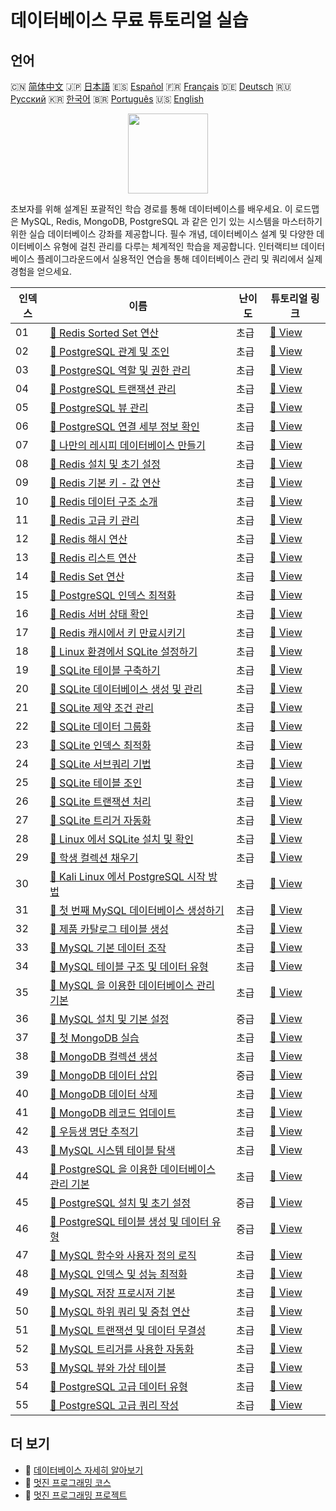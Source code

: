 # 데이터베이스 무료 튜토리얼 실습

## 언어

🇨🇳 [简体中文](README_zh.md) 🇯🇵 [日本語](README_ja.md) 🇪🇸 [Español](README_es.md) 🇫🇷 [Français](README_fr.md) 🇩🇪 [Deutsch](README_de.md) 🇷🇺 [Русский](README_ru.md) 🇰🇷 [한국어](README_ko.md) 🇧🇷 [Português](README_pt.md) 🇺🇸 [English](README.md) 

<div align="center">
<img width="128px" src="https://file.labex.io/path/S2s0kYPxCISr.png">
</div>

초보자를 위해 설계된 포괄적인 학습 경로를 통해 데이터베이스를 배우세요. 이 로드맵은 MySQL, Redis, MongoDB, PostgreSQL 과 같은 인기 있는 시스템을 마스터하기 위한 실습 데이터베이스 강좌를 제공합니다. 필수 개념, 데이터베이스 설계 및 다양한 데이터베이스 유형에 걸친 관리를 다루는 체계적인 학습을 제공합니다. 인터랙티브 데이터베이스 플레이그라운드에서 실용적인 연습을 통해 데이터베이스 관리 및 쿼리에서 실제 경험을 얻으세요.

|   인덱스 | 이름                                                                                                                                         | 난이도   | 튜토리얼 링크                                                                                              |
|----------|----------------------------------------------------------------------------------------------------------------------------------------------|----------|------------------------------------------------------------------------------------------------------------|
|       01 | [📖 Redis Sorted Set 연산](https://labex.io/ko/tutorials/redis-redis-sorted-set-operations-552105)                                           | 초급     | [🔗 View](https://labex.io/ko/tutorials/redis-redis-sorted-set-operations-552105)                          |
|       02 | [📖 PostgreSQL 관계 및 조인](https://labex.io/ko/tutorials/postgresql-postgresql-relationships-and-joins-550959)                             | 초급     | [🔗 View](https://labex.io/ko/tutorials/postgresql-postgresql-relationships-and-joins-550959)              |
|       03 | [📖 PostgreSQL 역할 및 권한 관리](https://labex.io/ko/tutorials/postgresql-postgresql-role-and-permission-management-550960)                 | 초급     | [🔗 View](https://labex.io/ko/tutorials/postgresql-postgresql-role-and-permission-management-550960)       |
|       04 | [📖 PostgreSQL 트랜잭션 관리](https://labex.io/ko/tutorials/postgresql-data-filtering-and-simple-queries-in-postgresql-550964)               | 초급     | [🔗 View](https://labex.io/ko/tutorials/postgresql-data-filtering-and-simple-queries-in-postgresql-550964) |
|       05 | [📖 PostgreSQL 뷰 관리](https://labex.io/ko/tutorials/postgresql-data-filtering-and-simple-queries-in-postgresql-550966)                     | 초급     | [🔗 View](https://labex.io/ko/tutorials/postgresql-data-filtering-and-simple-queries-in-postgresql-550966) |
|       06 | [📖 PostgreSQL 연결 세부 정보 확인](https://labex.io/ko/tutorials/postgresql-verify-postgresql-connection-details-551083)                    | 초급     | [🔗 View](https://labex.io/ko/tutorials/postgresql-verify-postgresql-connection-details-551083)            |
|       07 | [📖 나만의 레시피 데이터베이스 만들기](https://labex.io/ko/tutorials/postgresql-create-your-own-recipe-database-551100)                      | 초급     | [🔗 View](https://labex.io/ko/tutorials/postgresql-create-your-own-recipe-database-551100)                 |
|       08 | [📖 Redis 설치 및 초기 설정](https://labex.io/ko/tutorials/redis-installation-and-initial-setup-of-redis-552075)                             | 초급     | [🔗 View](https://labex.io/ko/tutorials/redis-installation-and-initial-setup-of-redis-552075)              |
|       09 | [📖 Redis 기본 키 - 값 연산](https://labex.io/ko/tutorials/redis-basic-key-value-operations-in-redis-552077)                                 | 초급     | [🔗 View](https://labex.io/ko/tutorials/redis-basic-key-value-operations-in-redis-552077)                  |
|       10 | [📖 Redis 데이터 구조 소개](https://labex.io/ko/tutorials/redis-introduction-to-redis-data-structures-552078)                                | 초급     | [🔗 View](https://labex.io/ko/tutorials/redis-introduction-to-redis-data-structures-552078)                |
|       11 | [📖 Redis 고급 키 관리](https://labex.io/ko/tutorials/redis-redis-advanced-key-management-552094)                                            | 초급     | [🔗 View](https://labex.io/ko/tutorials/redis-redis-advanced-key-management-552094)                        |
|       12 | [📖 Redis 해시 연산](https://labex.io/ko/tutorials/redis-redis-hash-operations-552096)                                                       | 초급     | [🔗 View](https://labex.io/ko/tutorials/redis-redis-hash-operations-552096)                                |
|       13 | [📖 Redis 리스트 연산](https://labex.io/ko/tutorials/redis-redis-list-operations-552098)                                                     | 초급     | [🔗 View](https://labex.io/ko/tutorials/redis-redis-list-operations-552098)                                |
|       14 | [📖 Redis Set 연산](https://labex.io/ko/tutorials/redis-redis-set-operations-552104)                                                         | 초급     | [🔗 View](https://labex.io/ko/tutorials/redis-redis-set-operations-552104)                                 |
|       15 | [📖 PostgreSQL 인덱스 최적화](https://labex.io/ko/tutorials/postgresql-data-filtering-and-simple-queries-in-postgresql-550955)               | 초급     | [🔗 View](https://labex.io/ko/tutorials/postgresql-data-filtering-and-simple-queries-in-postgresql-550955) |
|       16 | [📖 Redis 서버 상태 확인](https://labex.io/ko/tutorials/redis-verify-redis-server-status-552152)                                             | 초급     | [🔗 View](https://labex.io/ko/tutorials/redis-verify-redis-server-status-552152)                           |
|       17 | [📖 Redis 캐시에서 키 만료시키기](https://labex.io/ko/tutorials/redis-expire-keys-in-redis-cache-552156)                                     | 초급     | [🔗 View](https://labex.io/ko/tutorials/redis-expire-keys-in-redis-cache-552156)                           |
|       18 | [📖 Linux 환경에서 SQLite 설정하기](https://labex.io/ko/tutorials/sqlite-setting-up-sqlite-in-linux-552335)                                  | 초급     | [🔗 View](https://labex.io/ko/tutorials/sqlite-setting-up-sqlite-in-linux-552335)                          |
|       19 | [📖 SQLite 테이블 구축하기](https://labex.io/ko/tutorials/sqlite-building-tables-in-sqlite-552336)                                           | 초급     | [🔗 View](https://labex.io/ko/tutorials/sqlite-building-tables-in-sqlite-552336)                           |
|       20 | [📖 SQLite 데이터베이스 생성 및 관리](https://labex.io/ko/tutorials/sqlite-creating-and-managing-sqlite-databases-552337)                    | 초급     | [🔗 View](https://labex.io/ko/tutorials/sqlite-creating-and-managing-sqlite-databases-552337)              |
|       21 | [📖 SQLite 제약 조건 관리](https://labex.io/ko/tutorials/sqlite-sqlite-constraint-management-552545)                                         | 초급     | [🔗 View](https://labex.io/ko/tutorials/sqlite-sqlite-constraint-management-552545)                        |
|       22 | [📖 SQLite 데이터 그룹화](https://labex.io/ko/tutorials/sqlite-sqlite-data-grouping-552547)                                                  | 초급     | [🔗 View](https://labex.io/ko/tutorials/sqlite-sqlite-data-grouping-552547)                                |
|       23 | [📖 SQLite 인덱스 최적화](https://labex.io/ko/tutorials/sqlite-sqlite-index-optimization-552552)                                             | 초급     | [🔗 View](https://labex.io/ko/tutorials/sqlite-sqlite-index-optimization-552552)                           |
|       24 | [📖 SQLite 서브쿼리 기법](https://labex.io/ko/tutorials/sqlite-sqlite-subquery-techniques-552555)                                            | 초급     | [🔗 View](https://labex.io/ko/tutorials/sqlite-sqlite-subquery-techniques-552555)                          |
|       25 | [📖 SQLite 테이블 조인](https://labex.io/ko/tutorials/sqlite-sqlite-table-joining-552556)                                                    | 초급     | [🔗 View](https://labex.io/ko/tutorials/sqlite-sqlite-table-joining-552556)                                |
|       26 | [📖 SQLite 트랜잭션 처리](https://labex.io/ko/tutorials/sqlite-sqlite-transaction-handling-552558)                                           | 초급     | [🔗 View](https://labex.io/ko/tutorials/sqlite-sqlite-transaction-handling-552558)                         |
|       27 | [📖 SQLite 트리거 자동화](https://labex.io/ko/tutorials/sqlite-sqlite-trigger-automation-552559)                                             | 초급     | [🔗 View](https://labex.io/ko/tutorials/sqlite-sqlite-trigger-automation-552559)                           |
|       28 | [📖 Linux 에서 SQLite 설치 및 확인](https://labex.io/ko/tutorials/sqlite-install-and-verify-sqlite-on-linux-552579)                          | 초급     | [🔗 View](https://labex.io/ko/tutorials/sqlite-install-and-verify-sqlite-on-linux-552579)                  |
|       29 | [📖 학생 컬렉션 채우기](https://labex.io/ko/tutorials/mongodb-populate-the-students-collection-425481)                                       | 초급     | [🔗 View](https://labex.io/ko/tutorials/mongodb-populate-the-students-collection-425481)                   |
|       30 | [📖 Kali Linux 에서 PostgreSQL 시작 방법](https://labex.io/ko/tutorials/kali-how-to-start-postgresql-in-kali-linux-417476)                   | 초급     | [🔗 View](https://labex.io/ko/tutorials/kali-how-to-start-postgresql-in-kali-linux-417476)                 |
|       31 | [📖 첫 번째 MySQL 데이터베이스 생성하기](https://labex.io/ko/tutorials/mysql-create-your-first-mysql-database-418265)                        | 초급     | [🔗 View](https://labex.io/ko/tutorials/mysql-create-your-first-mysql-database-418265)                     |
|       32 | [📖 제품 카탈로그 테이블 생성](https://labex.io/ko/tutorials/mysql-create-a-product-catalog-table-418298)                                    | 초급     | [🔗 View](https://labex.io/ko/tutorials/mysql-create-a-product-catalog-table-418298)                       |
|       33 | [📖 MySQL 기본 데이터 조작](https://labex.io/ko/tutorials/sql-mysql-basic-data-manipulation-418303)                                          | 초급     | [🔗 View](https://labex.io/ko/tutorials/sql-mysql-basic-data-manipulation-418303)                          |
|       34 | [📖 MySQL 테이블 구조 및 데이터 유형](https://labex.io/ko/tutorials/mysql-mysql-table-structure-and-data-types-418307)                       | 초급     | [🔗 View](https://labex.io/ko/tutorials/mysql-mysql-table-structure-and-data-types-418307)                 |
|       35 | [📖 MySQL 을 이용한 데이터베이스 관리 기본](https://labex.io/ko/tutorials/mysql-database-management-fundamentals-with-mysql-418414)          | 초급     | [🔗 View](https://labex.io/ko/tutorials/mysql-database-management-fundamentals-with-mysql-418414)          |
|       36 | [📖 MySQL 설치 및 기본 설정](https://labex.io/ko/tutorials/mysql-installation-and-basic-configuration-of-mysql-418415)                       | 중급     | [🔗 View](https://labex.io/ko/tutorials/mysql-installation-and-basic-configuration-of-mysql-418415)        |
|       37 | [📖 첫 MongoDB 실습](https://labex.io/ko/tutorials/mongodb-your-first-mongodb-lab-420660)                                                    | 초급     | [🔗 View](https://labex.io/ko/tutorials/mongodb-your-first-mongodb-lab-420660)                             |
|       38 | [📖 MongoDB 컬렉션 생성](https://labex.io/ko/tutorials/mongodb-create-mongodb-collection-420695)                                             | 초급     | [🔗 View](https://labex.io/ko/tutorials/mongodb-create-mongodb-collection-420695)                          |
|       39 | [📖 MongoDB 데이터 삽입](https://labex.io/ko/tutorials/mongodb-insert-data-in-mongodb-420696)                                                | 중급     | [🔗 View](https://labex.io/ko/tutorials/mongodb-insert-data-in-mongodb-420696)                             |
|       40 | [📖 MongoDB 데이터 삭제](https://labex.io/ko/tutorials/mongodb-delete-mongodb-data-420822)                                                   | 초급     | [🔗 View](https://labex.io/ko/tutorials/mongodb-delete-mongodb-data-420822)                                |
|       41 | [📖 MongoDB 레코드 업데이트](https://labex.io/ko/tutorials/mongodb-update-mongodb-records-420823)                                            | 초급     | [🔗 View](https://labex.io/ko/tutorials/mongodb-update-mongodb-records-420823)                             |
|       42 | [📖 우등생 명단 추적기](https://labex.io/ko/tutorials/mongodb-honor-roll-tracker-425476)                                                     | 초급     | [🔗 View](https://labex.io/ko/tutorials/mongodb-honor-roll-tracker-425476)                                 |
|       43 | [📖 MySQL 시스템 테이블 탐색](https://labex.io/ko/tutorials/mysql-explore-mysql-system-tables-391702)                                        | 초급     | [🔗 View](https://labex.io/ko/tutorials/mysql-explore-mysql-system-tables-391702)                          |
|       44 | [📖 PostgreSQL 을 이용한 데이터베이스 관리 기본](https://labex.io/ko/tutorials/postgresql-database-management-basics-with-postgresql-550899) | 초급     | [🔗 View](https://labex.io/ko/tutorials/postgresql-database-management-basics-with-postgresql-550899)      |
|       45 | [📖 PostgreSQL 설치 및 초기 설정](https://labex.io/ko/tutorials/postgresql-installation-and-initial-setup-of-postgresql-550900)              | 중급     | [🔗 View](https://labex.io/ko/tutorials/postgresql-installation-and-initial-setup-of-postgresql-550900)    |
|       46 | [📖 PostgreSQL 테이블 생성 및 데이터 유형](https://labex.io/ko/tutorials/postgresql-postgresql-table-creation-and-data-types-550901)         | 중급     | [🔗 View](https://labex.io/ko/tutorials/postgresql-postgresql-table-creation-and-data-types-550901)        |
|       47 | [📖 MySQL 함수와 사용자 정의 로직](https://labex.io/ko/tutorials/mysql-mysql-functions-and-custom-logic-550908)                              | 초급     | [🔗 View](https://labex.io/ko/tutorials/mysql-mysql-functions-and-custom-logic-550908)                     |
|       48 | [📖 MySQL 인덱스 및 성능 최적화](https://labex.io/ko/tutorials/mysql-mysql-indexes-and-performance-optimization-550910)                      | 초급     | [🔗 View](https://labex.io/ko/tutorials/mysql-mysql-indexes-and-performance-optimization-550910)           |
|       49 | [📖 MySQL 저장 프로시저 기본](https://labex.io/ko/tutorials/mysql-mysql-stored-procedures-basics-550915)                                     | 초급     | [🔗 View](https://labex.io/ko/tutorials/mysql-mysql-stored-procedures-basics-550915)                       |
|       50 | [📖 MySQL 하위 쿼리 및 중첩 연산](https://labex.io/ko/tutorials/mysql-mysql-subqueries-and-nested-operations-550916)                         | 초급     | [🔗 View](https://labex.io/ko/tutorials/mysql-mysql-subqueries-and-nested-operations-550916)               |
|       51 | [📖 MySQL 트랜잭션 및 데이터 무결성](https://labex.io/ko/tutorials/mysql-mysql-transactions-and-data-integrity-550918)                       | 초급     | [🔗 View](https://labex.io/ko/tutorials/mysql-mysql-transactions-and-data-integrity-550918)                |
|       52 | [📖 MySQL 트리거를 사용한 자동화](https://labex.io/ko/tutorials/mysql-mysql-triggers-for-automation-550919)                                  | 초급     | [🔗 View](https://labex.io/ko/tutorials/mysql-mysql-triggers-for-automation-550919)                        |
|       53 | [📖 MySQL 뷰와 가상 테이블](https://labex.io/ko/tutorials/mysql-mysql-views-and-virtual-tables-550920)                                       | 초급     | [🔗 View](https://labex.io/ko/tutorials/mysql-mysql-views-and-virtual-tables-550920)                       |
|       54 | [📖 PostgreSQL 고급 데이터 유형](https://labex.io/ko/tutorials/postgresql-postgresql-advanced-data-types-550947)                             | 초급     | [🔗 View](https://labex.io/ko/tutorials/postgresql-postgresql-advanced-data-types-550947)                  |
|       55 | [📖 PostgreSQL 고급 쿼리 작성](https://labex.io/ko/tutorials/postgresql-postgresql-advanced-query-writing-550948)                            | 초급     | [🔗 View](https://labex.io/ko/tutorials/postgresql-postgresql-advanced-query-writing-550948)               |

## 더 보기

- 🔗 [데이터베이스 자세히 알아보기](https://labex.io/ko/skilltrees/database)
- 🔗 [멋진 프로그래밍 코스](https://github.com/labex-labs/awesome-programming-courses)
- 🔗 [멋진 프로그래밍 프로젝트](https://github.com/labex-labs/awesome-programming-projects)

